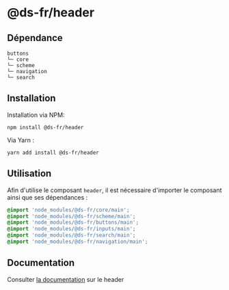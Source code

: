 # @ds-fr/header

## Dépendance
```shell
buttons
└─ core
└─ scheme
└─ navigation
└─ search
```

## Installation
Installation via NPM:
```
npm install @ds-fr/header
```
Via Yarn :
```
yarn add install @ds-fr/header
```

## Utilisation
Afin d'utilise le composant `header`, il est nécessaire d'importer le composant ainsi que ses dépendances :
```scss
@import 'node_modules/@ds-fr/core/main';
@import 'node_modules/@ds-fr/scheme/main';
@import 'node_modules/@ds-fr/buttons/main';
@import 'node_modules/@ds-fr/inputs/main';
@import 'node_modules/@ds-fr/search/main';
@import 'node_modules/@ds-fr/navigation/main';
```
## Documentation

Consulter [la documentation](#) sur le header
